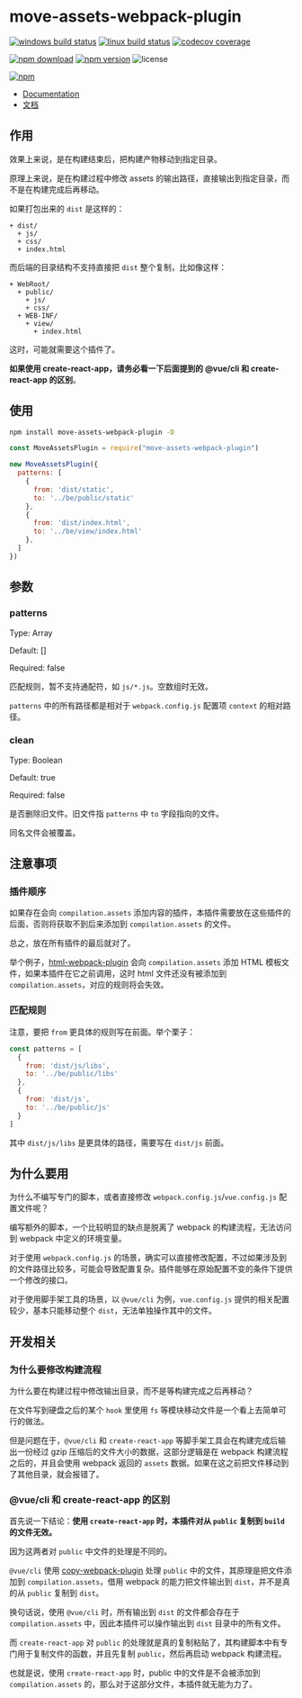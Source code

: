 # move-assets-webpack-plugin

[![windows build status](https://github.com/harrisoff/move-assets-webpack-plugin/workflows/windows%20build/badge.svg)](https://github.com/harrisoff/move-assets-webpack-plugin/actions?query=workflow%3A%22windows+build%22)
[![linux build status](https://github.com/harrisoff/move-assets-webpack-plugin/workflows/linux%20build/badge.svg)](https://github.com/harrisoff/move-assets-webpack-plugin/actions?query=workflow%3A%22linux+build%22)
[![codecov coverage](https://img.shields.io/codecov/c/github/harrisoff/move-assets-webpack-plugin/master.svg)](https://codecov.io/gh/harrisoff/move-assets-webpack-plugin/)

[![npm download](https://img.shields.io/npm/dt/move-assets-webpack-plugin.svg)](https://www.npmjs.com/package/move-assets-webpack-plugin)
[![npm version](https://badge.fury.io/js/move-assets-webpack-plugin.svg)](https://www.npmjs.com/package/move-assets-webpack-plugin)
![license](https://img.shields.io/npm/l/move-assets-webpack-plugin.svg?sanitize=true)

[![npm](https://nodei.co/npm/move-assets-webpack-plugin.png?compact=true)](https://www.npmjs.com/package/move-assets-webpack-plugin)

- [Documentation](https://github.com/harrisoff/move-assets-webpack-plugin/blob/master/README.md)
- [文档](https://github.com/harrisoff/move-assets-webpack-plugin/blob/master/README.zh-CN.md)

## 作用

效果上来说，是在构建结束后，把构建产物移动到指定目录。

原理上来说，是在构建过程中修改 assets 的输出路径，直接输出到指定目录，而不是在构建完成后再移动。

如果打包出来的 `dist` 是这样的：

```
+ dist/
  + js/
  + css/
  + index.html
```

而后端的目录结构不支持直接把 `dist` 整个复制，比如像这样：

```
+ WebRoot/
  + public/
    + js/
    + css/
  + WEB-INF/
    + view/
      + index.html
```

这时，可能就需要这个插件了。

**如果使用 create-react-app，请务必看一下后面提到的 @vue/cli 和 create-react-app 的区别**。

## 使用

```bash
npm install move-assets-webpack-plugin -D
```

```js
const MoveAssetsPlugin = require("move-assets-webpack-plugin")

new MoveAssetsPlugin({
  patterns: [
    {
      from: 'dist/static',
      to: '../be/public/static'
    },
    {
      from: 'dist/index.html',
      to: '../be/view/index.html'
    },
  ]
})
```

## 参数

### patterns

Type: Array

Default: []

Required: false

匹配规则，暂不支持通配符，如 `js/*.js`。空数组时无效。

`patterns` 中的所有路径都是相对于 `webpack.config.js` 配置项 `context` 的相对路径。

### clean

Type: Boolean

Default: true

Required: false

是否删除旧文件。旧文件指 `patterns` 中 `to` 字段指向的文件。

同名文件会被覆盖。

## 注意事项

### 插件顺序

如果存在会向 `compilation.assets` 添加内容的插件，本插件需要放在这些插件的后面，否则将获取不到后来添加到 `compilation.assets` 的文件。

总之，放在所有插件的最后就对了。

举个例子，[html-webpack-plugin](https://github.com/jantimon/html-webpack-plugin) 会向 `compilation.assets` 添加 HTML 模板文件，如果本插件在它之前调用，这时 html 文件还没有被添加到 `compilation.assets`，对应的规则将会失效。

### 匹配规则

注意，要把 `from` 更具体的规则写在前面。举个栗子：

```js
const patterns = [
  {
    from: 'dist/js/libs',
    to: '../be/public/libs'
  },
  {
    from: 'dist/js',
    to: '../be/public/js'
  }
]
```

其中 `dist/js/libs` 是更具体的路径，需要写在 `dist/js` 前面。

## 为什么要用

为什么不编写专门的脚本，或者直接修改 `webpack.config.js`/`vue.config.js` 配置文件呢？

编写额外的脚本，一个比较明显的缺点是脱离了 webpack 的构建流程，无法访问到 webpack 中定义的环境变量。

对于使用 `webpack.config.js` 的场景，确实可以直接修改配置，不过如果涉及到的文件路径比较多，可能会导致配置复杂。插件能够在原始配置不变的条件下提供一个修改的接口。

对于使用脚手架工具的场景，以 `@vue/cli` 为例，`vue.config.js` 提供的相关配置较少，基本只能移动整个 `dist`，无法单独操作其中的文件。

## 开发相关

### 为什么要修改构建流程

为什么要在构建过程中修改输出目录，而不是等构建完成之后再移动？

在文件写到硬盘之后的某个 `hook` 里使用 `fs` 等模块移动文件是一个看上去简单可行的做法。

但是问题在于，`@vue/cli` 和 `create-react-app` 等脚手架工具会在构建完成后输出一份经过 gzip 压缩后的文件大小的数据，这部分逻辑是在 webpack 构建流程之后的，并且会使用 webpack 返回的 `assets` 数据。如果在这之前把文件移动到了其他目录，就会报错了。

### @vue/cli 和 create-react-app 的区别

首先说一下结论：**使用 `create-react-app` 时，本插件对从 `public` 复制到 `build` 的文件无效。**

因为这两者对 `public` 中文件的处理是不同的。

`@vue/cli` 使用 [copy-webpack-plugin](https://github.com/webpack-contrib/copy-webpack-plugin) 处理 `public` 中的文件，其原理是把文件添加到 `compilation.assets`，借用 webpack 的能力把文件输出到 `dist`，并不是真的从 `public` 复制到 `dist`。

换句话说，使用 `@vue/cli` 时，所有输出到 `dist` 的文件都会存在于 `compilation.assets` 中，因此本插件可以操作输出到 `dist` 目录中的所有文件。

而 `create-react-app` 对 `public` 的处理就是真的复制粘贴了，其构建脚本中有专门用于复制文件的函数，并且先复制 `public`，然后再启动 webpack 构建流程。

也就是说，使用 `create-react-app` 时，public 中的文件是不会被添加到 `compilation.assets` 的，那么对于这部分文件，本插件就无能为力了。
